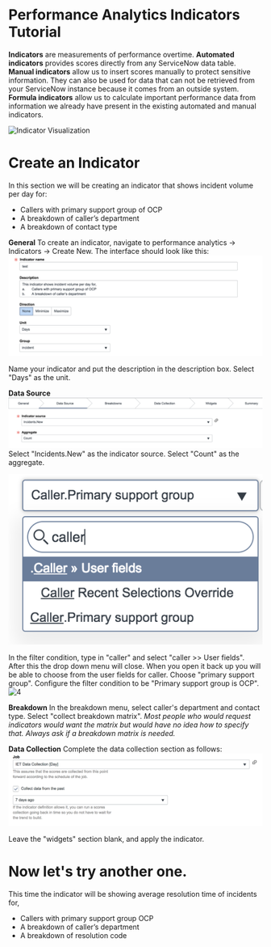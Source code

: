 # Performance Analytics Indicators Tutorial
**Indicators** are measurements of performance overtime.
**Automated indicators** provides scores directly from any ServiceNow data table.
**Manual indicators** allow us to insert scores manually to protect sensitive information. They can also be used for data that can not be retrieved from your ServiceNow instance because it comes from an outside system.
**Formula indicators** allow us to calculate important performance data from information we already have present in the existing automated and manual indicators. 

![Indicator Visualization](indicator-image.png)

# Create an Indicator
In this section we will be creating an indicator that shows incident volume per day for:
- Callers with primary support group of OCP
- A breakdown of caller’s department
- A breakdown of contact type

**General**
To create an indicator, navigate to performance analytics -> Indicators -> Create New.
The interface should look like this:
![1](images/step1.png)

Name your indicator and put the description in the description box.
Select "Days" as the unit.

**Data Source**
![2](images/datasource.png)
Select "Incidents.New" as the indicator source.
Select "Count" as the aggregate.

![3](images/filtercondition.png)

In the filter condition, type in "caller" and select "caller >> User fields". After this the drop down menu will close. When you open it back up you will be able to choose from the user fields for caller. Choose "primary support group". 
Configure the filter condition to be "Primary support group is OCP".
![4](images/filterconditionresult.png)

**Breakdown**
In the breakdown menu, select caller's department and contact type. 
Select "collect breakdown matrix". 
*Most people who would request indicators would want the matrix but would have no idea how to specify that. Always ask if a breakdown matrix is needed.*

**Data Collection**
Complete the data collection section as follows:
![5](images/datacollection.png)

Leave the "widgets" section blank, and apply the indicator.

# Now let's try another one.
This time the indicator will be showing average resolution time of incidents for,
- Callers with primary support group OCP
- A breakdown of caller’s department
- A breakdown of resolution code